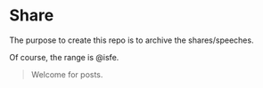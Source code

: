 # Share

The purpose to create this repo is to archive the shares/speeches.

Of course, the range is @isfe.

> Welcome for posts.
